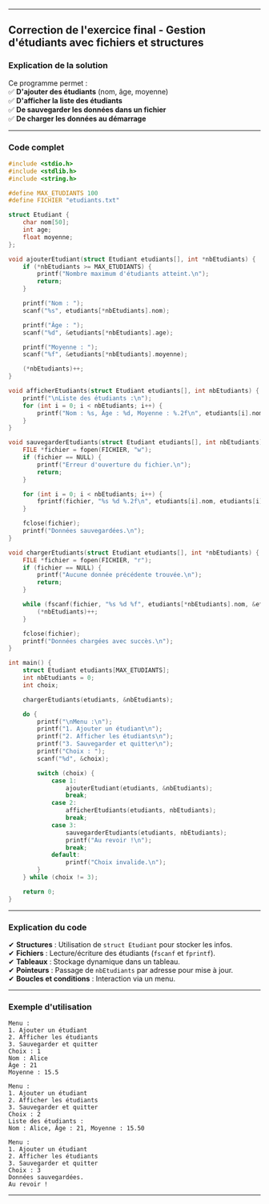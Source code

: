 
---

## **Correction de l'exercice final - Gestion d'étudiants avec fichiers et structures**

### **Explication de la solution**
Ce programme permet :  
✅ **D'ajouter des étudiants** (nom, âge, moyenne)  
✅ **D'afficher la liste des étudiants**  
✅ **De sauvegarder les données dans un fichier**  
✅ **De charger les données au démarrage**  

---

### **Code complet**
```c
#include <stdio.h>
#include <stdlib.h>
#include <string.h>

#define MAX_ETUDIANTS 100
#define FICHIER "etudiants.txt"

struct Etudiant {
    char nom[50];
    int age;
    float moyenne;
};

void ajouterEtudiant(struct Etudiant etudiants[], int *nbEtudiants) {
    if (*nbEtudiants >= MAX_ETUDIANTS) {
        printf("Nombre maximum d'étudiants atteint.\n");
        return;
    }

    printf("Nom : ");
    scanf("%s", etudiants[*nbEtudiants].nom);

    printf("Âge : ");
    scanf("%d", &etudiants[*nbEtudiants].age);

    printf("Moyenne : ");
    scanf("%f", &etudiants[*nbEtudiants].moyenne);

    (*nbEtudiants)++;
}

void afficherEtudiants(struct Etudiant etudiants[], int nbEtudiants) {
    printf("\nListe des étudiants :\n");
    for (int i = 0; i < nbEtudiants; i++) {
        printf("Nom : %s, Âge : %d, Moyenne : %.2f\n", etudiants[i].nom, etudiants[i].age, etudiants[i].moyenne);
    }
}

void sauvegarderEtudiants(struct Etudiant etudiants[], int nbEtudiants) {
    FILE *fichier = fopen(FICHIER, "w");
    if (fichier == NULL) {
        printf("Erreur d'ouverture du fichier.\n");
        return;
    }

    for (int i = 0; i < nbEtudiants; i++) {
        fprintf(fichier, "%s %d %.2f\n", etudiants[i].nom, etudiants[i].age, etudiants[i].moyenne);
    }

    fclose(fichier);
    printf("Données sauvegardées.\n");
}

void chargerEtudiants(struct Etudiant etudiants[], int *nbEtudiants) {
    FILE *fichier = fopen(FICHIER, "r");
    if (fichier == NULL) {
        printf("Aucune donnée précédente trouvée.\n");
        return;
    }

    while (fscanf(fichier, "%s %d %f", etudiants[*nbEtudiants].nom, &etudiants[*nbEtudiants].age, &etudiants[*nbEtudiants].moyenne) == 3) {
        (*nbEtudiants)++;
    }

    fclose(fichier);
    printf("Données chargées avec succès.\n");
}

int main() {
    struct Etudiant etudiants[MAX_ETUDIANTS];
    int nbEtudiants = 0;
    int choix;

    chargerEtudiants(etudiants, &nbEtudiants);

    do {
        printf("\nMenu :\n");
        printf("1. Ajouter un étudiant\n");
        printf("2. Afficher les étudiants\n");
        printf("3. Sauvegarder et quitter\n");
        printf("Choix : ");
        scanf("%d", &choix);

        switch (choix) {
            case 1:
                ajouterEtudiant(etudiants, &nbEtudiants);
                break;
            case 2:
                afficherEtudiants(etudiants, nbEtudiants);
                break;
            case 3:
                sauvegarderEtudiants(etudiants, nbEtudiants);
                printf("Au revoir !\n");
                break;
            default:
                printf("Choix invalide.\n");
        }
    } while (choix != 3);

    return 0;
}
```

---

### **Explication du code**
✔ **Structures** : Utilisation de `struct Etudiant` pour stocker les infos.  
✔ **Fichiers** : Lecture/écriture des étudiants (`fscanf` et `fprintf`).  
✔ **Tableaux** : Stockage dynamique dans un tableau.  
✔ **Pointeurs** : Passage de `nbEtudiants` par adresse pour mise à jour.  
✔ **Boucles et conditions** : Interaction via un menu.  

---

### **Exemple d'utilisation**
```
Menu :
1. Ajouter un étudiant
2. Afficher les étudiants
3. Sauvegarder et quitter
Choix : 1
Nom : Alice
Âge : 21
Moyenne : 15.5

Menu :
1. Ajouter un étudiant
2. Afficher les étudiants
3. Sauvegarder et quitter
Choix : 2
Liste des étudiants :
Nom : Alice, Âge : 21, Moyenne : 15.50

Menu :
1. Ajouter un étudiant
2. Afficher les étudiants
3. Sauvegarder et quitter
Choix : 3
Données sauvegardées.
Au revoir !
```

---
